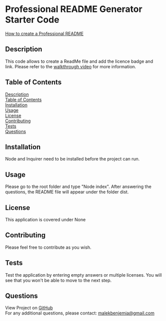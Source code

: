 # Professional README Generator Starter Code

[How to create a Professional README](./readme-guide.md)

## <span id="description">Description</span>
This code allows to create a ReadMe file and add the licence badge and link.
Please refer to the <a href="./utils/walkthrough.webm">walkthrough video</a> for more information.

## <span id="content">Table of Contents</span>
<a href="#description">Description</a></br>
<a href="#content">Table of Contents</a></br>
<a href="#installation">Installation</a></br>
<a href="#usage">Usage</a></br>
<a href="#license">License</a></br>
<a href="#contribution">Contributing</a></br>
<a href="#tests">Tests</a></br>
<a href="#questions">Questions</a></br>

## <span id="installation">Installation</span>
Node and Inquirer need to be installed before the project can run.

## <span id="usage">Usage</span>
Please go to the root folder and type "Node index". After answering the questions, the README file will appear under the folder dist.

## <span id="license">License</span>
This application is covered under None</a>

## <span id="contribution">Contributing</span>
Please feel free to contribute as you wish.

## <span id="tests">Tests</span>
Test the application by entering empty answers or multiple licenses. You will see that you won't be able to move to the next step.

## <span id="questions">Questions</span>
View Project on <a href="https://github.com/malek-benjemia">GitHub</a><br>
For any additional questions, please contact: malekbenjemia@gmail.com